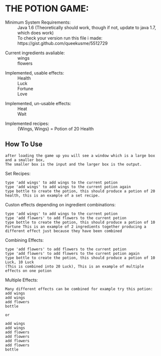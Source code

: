 THE POTION GAME:
================

<dl>
  <dt>Minimum System Requirements:</dt>
  <dd>Java 1.6 (Theoretically should work, though if not, update to java 1.7, which does work)</dd>
  <dd>To check your version run this file i made: https://gist.github.com/queekusme/5512729</dd>
</dl>

<dl>
  <dt>Current ingredients avaliable:</dt>
  <dd>wings</dd>
  <dd>flowers</dd>
</dl>

<dl>
  <dt>Implemented, usable effects:</dt>
  <dd>Health</dd>
  <dd>Luck</dd>
  <dd>Fortune</dd>
  <dd>Love</dd>
</dl>

<dl>
  <dt>Implemented, un-usable effects:</dt>
  <dd>Heat</dd>
  <dd>Wait</dd>
</dl>

<dl>
  <dt>Implemented recipes:</dt>
  <dd>{Wings, Wings} = Potion of 20 Health</dd>
</dl>

How To Use
----------

    after loading the game up you will see a window which is a large box and a smaller box,
    The smaller box is the input and the larger box is the output.

Set Recipes:

    type 'add wings' to add wings to the current potion
    type 'add wings' to add wings to the current potion again
    type bottle to create the potion, this should produce a potion of 20 health, this is an example of a set recipe.

Custon effects depending on ingredient combinations:

    type 'add wings' to add wings to the current potion
    type 'add flowers' to add flowers to the current potion
    type bottle to create the potion, this should produce a potion of 10 Fortune This is an example of 2 ingredients together producing a different effect just because they have been combined

Combining Effects:

    type 'add flowers' to add flowers to the current potion
    type 'add flowers' to add flowers to the current potion again
    type bottle to create the potion, this should produce a potion of 10 Luck, 10 Luck
    (This is combined into 20 Luck), This is an example of multiple effects on one potion

Multiple Effects:

    Many different effects can be combined for example try this potion:
    add wings
    add wings
    add flowers
    bottle
	
	or
	
	add wings
    add wings
    add flowers
    add flowers
    add flowers
    add flowers
	bottle
	
